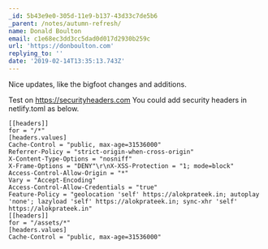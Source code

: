 ```yaml
---
_id: 5b43e9e0-305d-11e9-b137-43d33c7de5b6
_parent: /notes/autumn-refresh/
name: Donald Boulton
email: c1e68ec3dd3cc5dad0d017d2930b259c
url: 'https://donboulton.com'
replying_to: ''
date: '2019-02-14T13:35:13.743Z'
---
```


Nice updates, like the bigfoot changes and additions.

Test on <https://securityheaders.com> You could add security headers in
netlify.toml as below.

```
[[headers]]
for = "/*"
[headers.values]
Cache-Control = "public, max-age=31536000"
Referrer-Policy = "strict-origin-when-cross-origin"
X-Content-Type-Options = "nosniff"
X-Frame-Options = "DENY"\r\nX-XSS-Protection = "1; mode=block"
Access-Control-Allow-Origin = "*"
Vary = "Accept-Encoding"
Access-Control-Allow-Credentials = "true"
Feature-Policy = "geolocation 'self' https://alokprateek.in; autoplay 'none'; lazyload 'self' https://alokprateek.in; sync-xhr 'self' https://alokprateek.in"
[[headers]]
for = "/assets/*"
[headers.values]
Cache-Control = "public, max-age=31536000"
```
